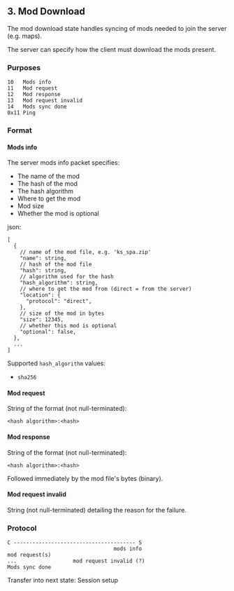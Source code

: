 ## 3. Mod Download

The mod download state handles syncing of mods needed to join the server (e.g. maps).

The server can specify how the client must download the mods present.

### Purposes

```
10   Mods info
11   Mod request
12   Mod response
13   Mod request invalid
14   Mods sync done
0x11 Ping
```

### Format

#### Mods info

The server mods info packet specifies:

- The name of the mod
- The hash of the mod
- The hash algorithm
- Where to get the mod
- Mod size
- Whether the mod is optional

json:

```json5
[
  {
    // name of the mod file, e.g. 'ks_spa.zip'
    "name": string,
    // hash of the mod file
    "hash": string,
    // algorithm used for the hash
    "hash_algorithm": string,
    // where to get the mod from (direct = from the server)
    "location": {
      "protocol": "direct",
    },
    // size of the mod in bytes
    "size": 12345,
    // whether this mod is optional
    "optional": false,
  },
  ...
]
```

Supported `hash_algorithm` values:

- `sha256`

#### Mod request

String of the format (not null-terminated):

```
<hash algorithm>:<hash>
```

#### Mod response

String of the format (not null-terminated):

```
<hash algorithm>:<hash>
```

Followed immediately by the mod file's bytes (binary).

#### Mod request invalid

String (not null-terminated) detailing the reason for the failure.

### Protocol

```
C --------------------------------------- S
                                  mods info
mod request(s)
...                  mod request invalid (?)
Mods sync done
```

Transfer into next state: Session setup
